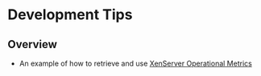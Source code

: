 # Development Tips

## Overview

- An example of how to retrieve and use [XenServer Operational Metrics](misc/using_rrd.md)